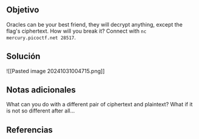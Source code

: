 
## Objetivo
Oracles can be your best friend, they will decrypt anything, except the flag's ciphertext. How will you break it? Connect with `nc mercury.picoctf.net 28517`.

## Solución

![[Pasted image 20241031004715.png]]
## Notas adicionales
What can you do with a different pair of ciphertext and plaintext? What if it is not so different after all...
## Referencias



